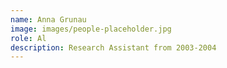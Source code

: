 ```yaml
---
name: Anna Grunau
image: images/people-placeholder.jpg
role: Al
description: Research Assistant from 2003-2004
---
```

